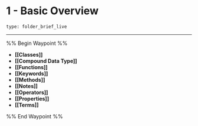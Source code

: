 # 1 - Basic Overview
 
```ccard
type: folder_brief_live
```
 
---

%% Begin Waypoint %%
- **[[Classes]]**
- **[[Compound Data Type]]**
- **[[Functions]]**
- **[[Keywords]]**
- **[[Methods]]**
- **[[Notes]]**
- **[[Operators]]**
- **[[Properties]]**
- **[[Terms]]**

%% End Waypoint %%
